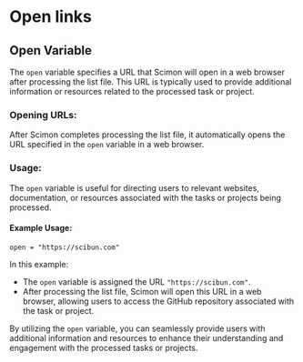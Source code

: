 # Open links

## Open Variable

The `open` variable specifies a URL that Scimon will open in a web browser after processing the list file. This URL is typically used to provide additional information or resources related to the processed task or project.

### Opening URLs:

After Scimon completes processing the list file, it automatically opens the URL specified in the `open` variable in a web browser.

### Usage:

The `open` variable is useful for directing users to relevant websites, documentation, or resources associated with the tasks or projects being processed.

#### Example Usage:

```plaintext
open = "https://scibun.com"
```

In this example:

- The `open` variable is assigned the URL `"https://scibun.com"`.
- After processing the list file, Scimon will open this URL in a web browser, allowing users to access the GitHub repository associated with the task or project.

By utilizing the `open` variable, you can seamlessly provide users with additional information and resources to enhance their understanding and engagement with the processed tasks or projects.
